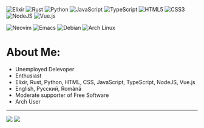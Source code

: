 ![Elixir](https://img.shields.io/badge/-Elixir-663299?style=for-the-badge&logo=elixir)
![Rust](https://img.shields.io/badge/Rust-000000?style=for-the-badge&logo=rust&logoColor=white)
![Python](https://img.shields.io/badge/-Python-FFCF3A?style=for-the-badge&logo=python)
![JavaScript](https://img.shields.io/badge/javascript-%23323330.svg?style=for-the-badge&logo=javascript&logoColor=%23F7DF1E)
![TypeScript](https://img.shields.io/badge/TypeScript-007ACC?style=for-the-badge&logo=typescript&logoColor=white)
![HTML5](https://img.shields.io/badge/html5-%23E34F26.svg?style=for-the-badge&logo=html5&logoColor=white)
![CSS3](https://img.shields.io/badge/css3-%231572B6.svg?style=for-the-badge&logo=css3&logoColor=white)
![NodeJS](https://img.shields.io/badge/node.js-6DA55F?style=for-the-badge&logo=node.js&logoColor=white)
![Vue.js](https://img.shields.io/badge/vuejs-%2335495e.svg?style=for-the-badge&logo=vuedotjs&logoColor=%234FC08D)

![Neovim](https://img.shields.io/badge/NeoVim-%2357A143.svg?&style=for-the-badge&logo=neovim&logoColor=white)
![Emacs](https://img.shields.io/badge/Emacs-%237F5AB6.svg?&style=for-the-badge&logo=gnu-emacs&logoColor=white)
![Debian](https://img.shields.io/badge/Debian-D70A53?style=for-the-badge&logo=debian&logoColor=white)
![Arch Linux](https://img.shields.io/badge/-Arch-F7F7F7?style=for-the-badge&logo=archlinux)


# About Me:

- Unemployed Delevoper
- Enthusiast
- Elixir, Rust, Python, HTML, CSS, JavaScript, TypeScript, NodeJS, Vue.js
- English, Русский, Română
- Moderate supporter of Free Software
- Arch User


- - -


![](https://github-profile-trophy.vercel.app/?username=liberty-maiden&theme=onedark)
![](https://github-readme-stats.vercel.app/api/top-langs/?username=liberty-maiden&langs_count=8&exclude_repo=st,encoder,dev&theme=dracula)